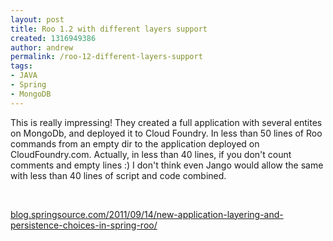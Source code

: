 ```yaml
---
layout: post
title: Roo 1.2 with different layers support
created: 1316949386
author: andrew
permalink: /roo-12-different-layers-support
tags:
- JAVA
- Spring
- MongoDB
---
```

<p>This is really impressing! They created a full application with several entites on MongoDb, and deployed it to Cloud Foundry. In less than 50 lines of Roo commands from an empty dir to the application deployed on CloudFoundry.com. Actually, in less than 40 lines, if you don't count comments and empty lines :) I don't think even Jango would allow the same with less than 40 lines of script and code combined.</p>
<p>&nbsp;</p>
<p><a href="http://blog.springsource.com/2011/09/14/new-application-layering-and-persistence-choices-in-spring-roo/?utm_source=feedburner&amp;utm_medium=feed&amp;utm_campaign=Feed%3A+SpringSourceTeamBlog+%28SpringSource+Team+Blog%29">blog.springsource.com/2011/09/14/new-application-layering-and-persistence-choices-in-spring-roo/</a></p>
